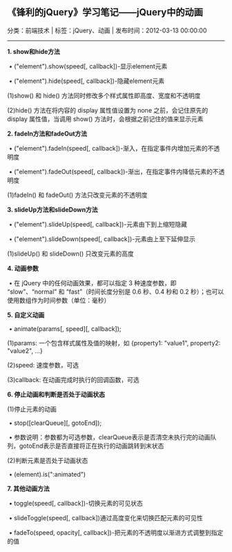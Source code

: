 ## 《锋利的jQuery》学习笔记——jQuery中的动画

分类：前端技术 | 标签：jQuery、动画 | 发布时间：2012-03-13 00:00:00

___

​**1. show和hide方法**

 • ("element").show(speed[, callback])-显示element元素

 • ("element").hide(speed[, callback])-隐藏element元素

(1)show() 和 hide() 方法同时修改多个样式属性即高度、宽度和不透明度

(2)hide() 方法在将内容的 display 属性值设置为 none 之前，会记住原先的
display 属性值，当调用 show() 方法时，会根据之前记住的值来显示元素


​**2. fadeIn方法和fadeOut方法**

 • ("element").fadeIn(speed[,
callback])-渐入，在指定事件内增加元素的不透明度

 • ("element").fadeOut(speed[,
callback])-渐出，在指定事件内降低元素的不透明度

(1)fadeIn() 和 fadeOut() 方法只改变元素的不透明度


​**3. slideUp方法和slideDown方法**

 • ("element").slideUp(speed[, callback])-元素由下到上缩短隐藏

 • ("element").slideDown(speed[, callback])-元素由上至下延伸显示

(1)slideUp() 和 slideDown() 只改变元素的高度


​**4. 动画参数**

 • 在 jQuery 中的任何动画效果，都可以指定 3 种速度参数，即
“slow”、“normal” 和 “fast”（时间长度分别是 0.6 秒、0.4 秒和 0.2
秒）；也可以使用数组作为时间参数（单位：毫秒）


​**5. 自定义动画**

 • animate(params[, speed][, callback]);

(1)params: 一个包含样式属性及值的映射，如 {property1: "value1",
property2: "value2", ...}

(2)speed: 速度参数，可选

(3)callback: 在动画完成时执行的回调函数，可选


​**6. 停止动画和判断是否处于动画状态**

(1)停止元素的动画

 • stop([clearQueue][, gotoEnd]);

 •
参数说明：参数都为可选参数，clearQueue表示是否清空未执行完的动画队列，gotoEnd表示是否直接将正在执行的动画跳转到末状态

(2)判断元素是否处于动画状态

 • (element).is(":animated")


​**7. 其他动画方法**

 • toggle(speed[, callback])-切换元素的可见状态

 • slideToggle(speed[, callback])通过高度变化来切换匹配元素的可见性

 • fadeTo(speed, opacity[,
callback])-把元素的不透明度以渐进方式调整到指定的值
